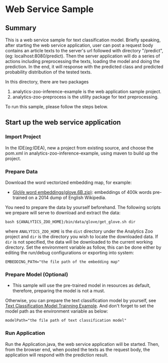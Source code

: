 # Web Service Sample

## Summary
This is a web service sample for text classification model. 
Briefly speaking, after starting the web service application, user can post a request body contains an article texts to the server's url followed with directory "/predict",
(eg: localhost:8080/predict). 
Then the server application will do a series of actions including preprocessing the texts, loading the model and doing the prediction.
In the end, it will response with the predicted class and predicted probability distribution of the tested texts.

In this directory, there are two packages
1. analytics-zoo-inference-example is the web application sample project.
2. analytics-zoo-preprocess is the utility package for text preprocessing.

To run this sample, please follow the steps below. 

## Start up the web service application
### Import Project
In the IDE(eg:IDEA), new a project from existing source, and choose the pom.xml in analytics-zoo-inference-example, using maven to build up the project.

### Prepare Data 
Download the word vectorized embedding map, for example:
   - [GloVe word embeddings(glove.6B.zip)](http://nlp.stanford.edu/data/glove.6B.zip): embeddings of 400k words pre-trained on a 2014 dump of English Wikipedia.
   
   You need to prepare the data by yourself beforehand. The following scripts we prepare will serve to download and extract the data:
   ```
   bash ${ANALYTICS_ZOO_HOME}/bin/data/glove/get_glove.sh dir
   ```
   where `ANALYTICS_ZOO_HOME` is the `dist` directory under the Analytics Zoo project and `dir` is the directory you wish to locate the downloaded data. If `dir` is not specified, the data will be downloaded to the current working directory. 
   Set the environment variable as follow, this can be done either by editing the run/debug configurations or exporting into system:
   ```
   EMBEDDING_PATH="the file path of the embedding map"
   ```
   
### Prepare Model (Optional)
* This sample will use the pre-trained model in resources as default, therefore, preparing the model is not a must.

Otherwise, you can prepare the text classification model by yourself, see [Text Classification Model Trainning Example](https://github.com/intel-analytics/analytics-zoo/tree/master/zoo/src/main/scala/com/intel/analytics/zoo/examples/textclassification).
And don't forget to set the model path as the environment variable as below:
```
modelPath="the file path of text classification model"
```
### Run Application
Run the Application.java, the web service application will be started. 
Then, from the browser end, when posted the texts as the request body, the application will respond with the prediction result.







